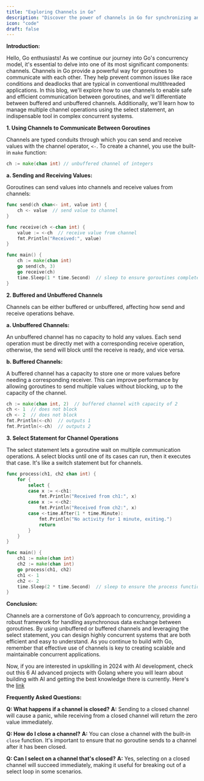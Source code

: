 ```yaml
---
title: "Exploring Channels in Go"
description: "Discover the power of channels in Go for synchronizing and communicating between goroutines. Learn the difference between buffered and unbuffered channels and how to use the select statement for efficient channel operations."
icon: "code"
draft: false
---
```


**Introduction:**

Hello, Go enthusiasts! As we continue our journey into Go's concurrency model, it's essential to delve into one of its most significant components: channels. Channels in Go provide a powerful way for goroutines to communicate with each other. They help prevent common issues like race conditions and deadlocks that are typical in conventional multithreaded applications. In this blog, we'll explore how to use channels to enable safe and efficient communication between goroutines, and we'll differentiate between buffered and unbuffered channels. Additionally, we'll learn how to manage multiple channel operations using the select statement, an indispensable tool in complex concurrent systems.

**1. Using Channels to Communicate Between Goroutines**

Channels are typed conduits through which you can send and receive values with the channel operator, `<-`. To create a channel, you use the built-in `make` function:

```go
ch := make(chan int) // unbuffered channel of integers
```

**a. Sending and Receiving Values:**

Goroutines can send values into channels and receive values from channels:

```go
func send(ch chan<- int, value int) {
    ch <- value  // send value to channel
}

func receive(ch <-chan int) {
    value := <-ch  // receive value from channel
    fmt.Println("Received:", value)
}

func main() {
    ch := make(chan int)
    go send(ch, 3)
    go receive(ch)
    time.Sleep(1 * time.Second)  // sleep to ensure goroutines complete
}
```

**2. Buffered and Unbuffered Channels**

Channels can be either buffered or unbuffered, affecting how send and receive operations behave.

**a. Unbuffered Channels:**

An unbuffered channel has no capacity to hold any values. Each send operation must be directly met with a corresponding receive operation, otherwise, the send will block until the receive is ready, and vice versa.

**b. Buffered Channels:**

A buffered channel has a capacity to store one or more values before needing a corresponding receiver. This can improve performance by allowing goroutines to send multiple values without blocking, up to the capacity of the channel.

```go
ch := make(chan int, 2)  // buffered channel with capacity of 2
ch <- 1  // does not block
ch <- 2  // does not block
fmt.Println(<-ch)  // outputs 1
fmt.Println(<-ch)  // outputs 2
```

**3. Select Statement for Channel Operations**

The select statement lets a goroutine wait on multiple communication operations. A select blocks until one of its cases can run, then it executes that case. It's like a switch statement but for channels.

```go
func process(ch1, ch2 chan int) {
    for {
        select {
        case x := <-ch1:
            fmt.Println("Received from ch1:", x)
        case x := <-ch2:
            fmt.Println("Received from ch2:", x)
        case <-time.After(1 * time.Minute):
            fmt.Println("No activity for 1 minute, exiting.")
            return
        }
    }
}

func main() {
    ch1 := make(chan int)
    ch2 := make(chan int)
    go process(ch1, ch2)
    ch1 <- 1
    ch2 <- 2
    time.Sleep(2 * time.Second)  // sleep to ensure the process function prints outputs
}
```

**Conclusion:**

Channels are a cornerstone of Go’s approach to concurrency, providing a robust framework for handling asynchronous data exchange between goroutines. By using unbuffered or buffered channels and leveraging the select statement, you can design highly concurrent systems that are both efficient and easy to understand. As you continue to build with Go, remember that effective use of channels is key to creating scalable and maintainable concurrent applications.

Now, if you are interested in upskilling in 2024 with AI development, check out this 6 AI advanced projects with Golang where you will learn about building with AI and getting the best knowledge there is currently. Here's the [link](https://akhilsharmatech.gumroad.com/l/zgxqq)

**Frequently Asked Questions:**

**Q: What happens if a channel is closed?**
**A:** Sending to a closed channel will cause a panic, while receiving from a closed channel will return the zero value immediately.

**Q: How do I close a channel?**
**A:** You can close a channel with the built-in `close` function. It's important to ensure that no goroutine sends to a channel after it has been closed.

**Q: Can I select on a channel that's closed?**
**A:** Yes, selecting on a closed channel will succeed immediately, making it useful for breaking out of a select loop in some scenarios.
